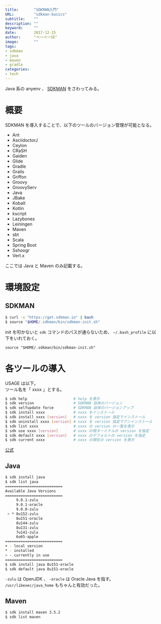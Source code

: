 ```yaml
---
title:       "SDKMAN入門"
URL:         "sdkman-basics"
subtitle:    ""
description: ""
keyword:     ""
date:        2017-12-15
author:      "ぺーぺーSE"
image:       ""
tags:
- sdkman
- java
- maven
- gradle
categories:
- tech
---
```


Java 系の anyenv 、 [SDKMAN](http://sdkman.io/index.html) をさわってみる。

<!--more-->

# 概要

SDKMAN を導入することで、以下のツールのバージョン管理が可能となる。

- Ant
- AsciidoctorJ
- Ceylon
- CRaSH
- Gaiden
- Glide
- Gradle
- Grails
- Griffon
- Groovy
- GroovyServ
- Java
- JBake
- Kobalt
- Kotlin
- kscript
- Lazybones
- Leiningen
- Maven
- sbt
- Scala
- Spring Boot
- Sshoogr
- Vert.x

ここでは Java と Maven のみ記載する。

# 環境設定

## SDKMAN

```sh
$ curl -s "https://get.sdkman.io" | bash
$ source "$HOME/.sdkman/bin/sdkman-init.sh"
```

init を叩かないと `sdk` コマンドのパスが通らないため、 `~/.bash_profile` に以下をいれておく。

```
source "$HOME/.sdkman/bin/sdkman-init.sh"
```

# 各ツールの導入

USAGE は以下。  
ツール名を「 xxxx 」とする。

```sh
$ sdk help                     # help を表示
$ sdk version                  # SDKMAN 自体のバージョン
$ sdk selfupdate force         # SDKMAN 自体のバージョンアップ
$ sdk install xxxx             # xxxx をインストール
$ sdk install xxxx [version]   # xxxx を version 指定でインストール
$ sdk uninstall xxxx [version] # xxxx を version 指定でアンインストール
$ sdk list xxxx                # xxxx の version の一覧を表示
$ sdk use xxxx [version]       # xxxx の現ターミナルの version を指定
$ sdk default xxxx [version]   # xxxx のデフォルトの version を指定
$ sdk current xxxx             # xxxx の現在の version を表示
```

[公式](http://sdkman.io/usage.html)

## Java

```sh
$ sdk install java
$ sdk list java
==========================
Available Java Versions
==========================
     9.0.1-zulu
     9.0.1-oracle
     9.0.0-zulu
 > * 8u152-zulu
     8u151-oracle
     8u144-zulu
     8u131-zulu
     7u141-zulu
     6u65-apple
==========================
+ - local version
* - installed
> - currently in use
==========================
$ sdk install java 8u151-oracle
$ sdk default java 8u151-oracle
```

`-zulu` は OpenJDK 、 `-oracle` は Oracle Java を指す。  
`/usr/libexec/java_home` もちゃんと有効だった。

## Maven

```sh
$ sdk install maven 3.5.2
$ sdk list maven
```
